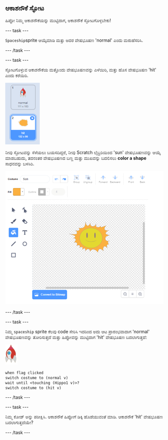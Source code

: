## ಆಕಾಶನೌಕೆ ಸ್ಫೋಟ

ಹಿಪ್ಪೋ ನಿಮ್ಮ ಆಕಾಶನೌಕೆಯನ್ನು ಮುಟ್ಟಿದಾಗ, ಆಕಾಶನೌಕೆ ಸ್ಫೋಟಗೊಳ್ಳಬೇಕು!

\--- task \---

`Spaceship`sprite ಆಯ್ಕೆಮಾಡಿ ಮತ್ತು ಅದರ ವೇಷಭೂಷಣ 'normal' ಎಂದು ಮರುಹೆಸರಿಸಿ.

\--- /task \---

\--- task \---

ಸ್ಫೋಟಗೊಳ್ಳುವ ಆಕಾಶನೌಕೆಯ ಮತ್ತೊಂದು ವೇಷಭೂಷಣವನ್ನು ಎಳೆಯಿರಿ, ಮತ್ತು ಹೊಸ ವೇಷಭೂಷಣ 'hit' ಎಂದು ಕರೆಯಿರಿ.

![screenshot](images/invaders-spaceship-costumes.png)

ನೀವು ಸ್ಫೋಟವನ್ನು ಸೆಳೆಯಲು ಬಯಸದಿದ್ದರೆ, ನೀವು Scratch ಲೈಬ್ರರಿಯಿಂದ 'sun' ವೇಷಭೂಷಣವನ್ನು ಆಯ್ಕೆ ಮಾಡಬಹುದು, ತದನಂತರ ವೇಷಭೂಷಣದ ಬಣ್ಣ ಮತ್ತು ಮುಖವನ್ನು ಬದಲಿಸಲು **color a shape** ಸಾಧನವನ್ನು ಬಳಸಿರಿ.

![screenshot](images/invaders-sun.png)

\--- /task \---

\--- task \---

ನಿಮ್ಮ `spaceship` sprite ಕೆಲವು code ಸೇರಿಸಿ ಇದರಿಂದ ಅದು ಆಟ ಪ್ರಾರಂಭವಾದಾಗ 'normal' ವೇಷಭೂಷಣವನ್ನು ತೋರಿಸುತ್ತದೆ ಮತ್ತು ಹಿಪ್ಪೋವನ್ನು ಮುಟ್ಟಿದಾಗ 'hit' ವೇಷಭೂಷಣ ಬದಲಾಗುತ್ತದೆ:

![rocket sprite](images/rocket-sprite.png)

```blocks3
when flag clicked
switch costume to (normal v)
wait until <touching (Hippo1 v)>?
switch costume to (hit v)
```

\--- /task \---

\--- task \---

ನಿಮ್ಮ ಕೋಡ್ ಅನ್ನು ಪರೀಕ್ಷಿಸಿ. ಆಕಾಶನೌಕೆ ಹಿಪ್ಪೋಗೆ ಡಿಕ್ಕಿ ಹೊಡೆಯುವಂತೆ ಮಾಡಿ. ಆಕಾಶನೌಕೆ 'hit' ವೇಷಭೂಷಣ ಬದಲಾಗುತ್ತದೆಯೇ?

\--- /task \---